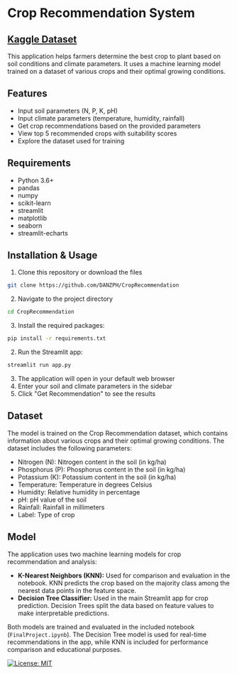 # Crop Recommendation System  
  ## [Kaggle Dataset](https://www.kaggle.com/datasets/madhuraatmarambhagat/crop-recommendation-dataset "Crop Recommendation Dataset")
This application helps farmers determine the best crop to plant based on soil conditions and climate parameters. It uses a machine learning model trained on a dataset of various crops and their optimal growing conditions.  
  
## Features  
  
- Input soil parameters (N, P, K, pH)  
- Input climate parameters (temperature, humidity, rainfall)  
- Get crop recommendations based on the provided parameters  
- View top 5 recommended crops with suitability scores  
- Explore the dataset used for training  
  
## Requirements  
  
- Python 3.6+  
- pandas  
- numpy  
- scikit-learn  
- streamlit  
- matplotlib  
- seaborn  
- streamlit-echarts  
  
## Installation & Usage
  
1. Clone this repository or download the files  
```bash  
git clone https://github.com/DANZPH/CropRecommendation  
```
2. Navigate to the project directory  
```bash  
cd CropRecommendation   
```
3. Install the required packages:  
```bash  
pip install -r requirements.txt  
```
2. Run the Streamlit app:  
```bash  
streamlit run app.py  
```  
  
3. The application will open in your default web browser  
4. Enter your soil and climate parameters in the sidebar  
5. Click "Get Recommendation" to see the results  
  
## Dataset  
  
The model is trained on the Crop Recommendation dataset, which contains information about various crops and their optimal growing conditions. The dataset includes the following parameters:  
  
- Nitrogen (N): Nitrogen content in the soil (in kg/ha)  
- Phosphorus (P): Phosphorus content in the soil (in kg/ha)  
- Potassium (K): Potassium content in the soil (in kg/ha)  
- Temperature: Temperature in degrees Celsius  
- Humidity: Relative humidity in percentage  
- pH: pH value of the soil  
- Rainfall: Rainfall in millimeters  
- Label: Type of crop  
  
## Model  
  
The application uses two machine learning models for crop recommendation and analysis:  
  
- **K-Nearest Neighbors (KNN):** Used for comparison and evaluation in the notebook. KNN predicts the crop based on the majority class among the nearest data points in the feature space.  
- **Decision Tree Classifier:** Used in the main Streamlit app for crop prediction. Decision Trees split the data based on feature values to make interpretable predictions.  
  
Both models are trained and evaluated in the included notebook (`FinalProject.ipynb`). The Decision Tree model is used for real-time recommendations in the app, while KNN is included for performance comparison and educational purposes.  
  

[![License: MIT](https://img.shields.io/badge/License-MIT-yellow.svg)](https://opensource.org/licenses/MIT)
